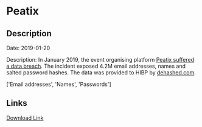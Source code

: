 # Peatix

## Description

Date: 2019-01-20

Description:
In January 2019, the event organising platform <a href="https://www.zdnet.com/article/hacker-leaks-the-user-data-of-event-management-app-peatix/" target="_blank" rel="noopener">Peatix suffered a data breach</a>. The incident exposed 4.2M email addresses, names and salted password hashes. The data was provided to HIBP by <a href="https://dehashed.com/" target="_blank" rel="noopener">dehashed.com</a>.


['Email addresses', 'Names', 'Passwords']

## Links

[Download Link](https://link-to.net/1229997/135.37480904965128/dynamic/?r=aHR0cHM6Ly93d3cubWVkaWFmaXJlLmNvbS92aWV3L0E4YVNiZTVpWjJIOVJpVS9wZWF0aXguY29tL2ZpbGU=)